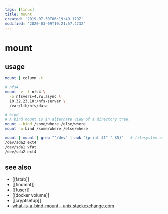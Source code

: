 ```yaml
---
tags: [linux]
title: mount
created: '2019-07-30T06:19:49.179Z'
modified: '2020-03-09T10:21:57.473Z'
---
```


# mount

## usage

```sh
mount | column -t

# nfs4
mount -v -t nfs4 \
  -o nfsvers=4,rw,async \
  10.32.23.10:/nfs-server \
  /var/lib/nfs/data

# bind
# A bind mount is an alternate view of a directory tree.
mount --bind /some/where /else/where
mount -o bind /some/where /else/where
```


```sh
mount | mount | grep "^/dev" | awk '{print $1" " $5}'   # filesystem of partitions
/dev/sda2 ext4
/dev/sda1 vfat
/dev/sda2 ext4
```

## see also
- [[fstab]]
- [[findmnt]]
- [[fuser]]
- [[docker volume]]
- [[cryptsetup]]
- [what-is-a-bind-mount - unix.stackexchange.com](https://unix.stackexchange.com/a/198591/193945)
